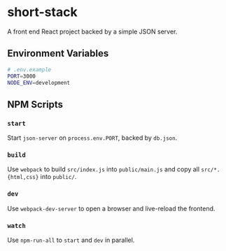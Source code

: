 # short-stack

A front end React project backed by a simple JSON server.

## Environment Variables

```bash
# .env.example
PORT=3000
NODE_ENV=development
```

## NPM Scripts

### `start`

Start `json-server` on `process.env.PORT`, backed by `db.json`.

### `build`

Use `webpack` to build `src/index.js` into `public/main.js` and copy all `src/*.{html,css}` into `public/`.

### `dev`

Use `webpack-dev-server` to open a browser and live-reload the frontend.

### `watch`

Use `npm-run-all` to `start` and `dev` in parallel.
